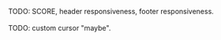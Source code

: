 TODO: SCORE, header responsiveness, footer responsiveness.
<br/><br/>
TODO: custom cursor "maybe".
<br/><br/>
